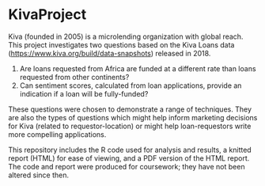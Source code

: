 # KivaProject
Kiva (founded in 2005) is a microlending organization with global reach. This project investigates two questions based on the Kiva Loans data (https://www.kiva.org/build/data-snapshots) released in 2018. 

1) Are loans requested from Africa are funded at a different rate than loans requested from other continents?
2) Can sentiment scores, calculated from loan applications, provide an indication if a loan will be fully-funded?

These questions were chosen to demonstrate a range of techniques.  They are also the types of questions which might help inform marketing decisions for Kiva (related to requestor-location) or might help loan-requestors write more compelling applications. 

This repository includes the R code used for analysis and results, a knitted report (HTML) for ease of viewing, and a PDF version of the HTML report. The code and report were produced for coursework; they have not been altered since then.  
